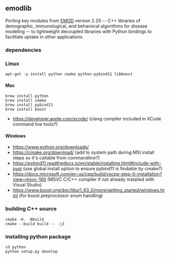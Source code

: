 ## emodlib

Porting key modules from [EMOD](https://github.com/InstituteforDiseaseModeling/EMOD) version 2.20 --
C++ libraries of demographic, immunological, and behavioral algorithms for disease modeling -- 
to lightweight decoupled libraries with Python bindings to facilitate uptake in other applications.

### dependencies

### Linux
```
apt-get -y install python cmake python-pybind11 libboost
```

#### Mac

```
brew install python
brew install cmake
brew install pybind11
brew install boost
```
* https://developer.apple.com/xcode/ (clang compiler included in XCode command line tools?)

#### Windows
* https://www.python.org/downloads/
* https://cmake.org/download/ (add to system path during MSI install steps so it's callable from commandline?)
* https://pybind11.readthedocs.io/en/stable/installing.html#include-with-pypi (use global install option to ensure pybind11 is findable by cmake?)
* https://docs.microsoft.com/en-us/cpp/build/vscpp-step-0-installation?view=msvc-160 (MSVC C/C++ compiler if not already installed with Visual Studio)
* https://www.boost.org/doc/libs/1_63_0/more/getting_started/windows.html (for boost.preprocessor enum handling)

### building C++ source

```
cmake -H. -Bbuild
cmake --build build -- -j3
```

### installing python package

```
cd python
python setup.py develop
```
